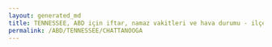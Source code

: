 ```yaml
---
layout: generated_md
title: TENNESSEE, ABD için iftar, namaz vakitleri ve hava durumu - ilçe/eyalet seç
permalink: /ABD/TENNESSEE/CHATTANOOGA 
---
```


<script type="text/javascript">
  var country = ABD;
  var city = TENNESSEE;
  var state = CHATTANOOGA ;
  var lat = 72;
  var lon = 21;
</script>
